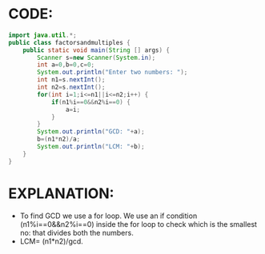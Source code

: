 # CODE:
```java
import java.util.*;
public class factorsandmultiples {
	public static void main(String [] args) {
		Scanner s=new Scanner(System.in);
		int a=0,b=0,c=0;
		System.out.println("Enter two numbers: ");
		int n1=s.nextInt();
		int n2=s.nextInt();
		for(int i=1;i<=n1||i<=n2;i++) {
			if(n1%i==0&&n2%i==0) {
				a=i;
			}
		}
		System.out.println("GCD: "+a);
		b=(n1*n2)/a;
		System.out.println("LCM: "+b);
	}
}

```
# EXPLANATION:
- To find GCD we use a for loop. We use an if condition (n1%i==0&&n2%i==0) inside the for loop to check which is the smallest no: that divides both the numbers.
- LCM= (n1*n2)/gcd.

